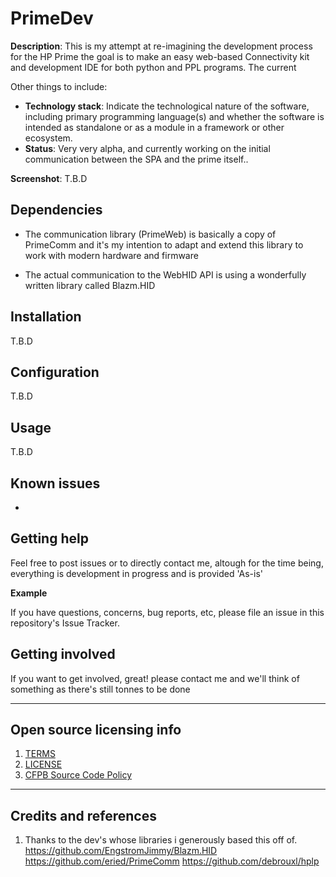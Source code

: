 # PrimeDev

**Description**:  This is my attempt at re-imagining the development process for the HP Prime
the goal is to make an easy web-based Connectivity kit and development IDE for both
python and PPL programs. The current 

Other things to include:

  - **Technology stack**: Indicate the technological nature of the software, including primary programming language(s) and whether the software is intended as standalone or as a module in a framework or other ecosystem.
  - **Status**:  Very very alpha, and currently working on the initial communication between the SPA and the prime itself..


**Screenshot**: T.B.D

## Dependencies

 - The communication library (PrimeWeb) is basically a copy of PrimeComm and it's my intention to adapt and extend this library to 
work with modern hardware and firmware

- The actual communication to the WebHID API is using a wonderfully written library called Blazm.HID



## Installation

T.B.D

## Configuration

T.B.D

## Usage

T.B.D

## Known issues

 -

## Getting help

Feel free to post issues or to directly contact me, altough for the time being, everything is development in progress and is provided 'As-is'

**Example**

If you have questions, concerns, bug reports, etc, please file an issue in this repository's Issue Tracker.

## Getting involved

If you want to get involved, great! please contact me and we'll think of something as there's still tonnes to be done


----

## Open source licensing info
1. [TERMS](TERMS.md)
2. [LICENSE](LICENSE)
3. [CFPB Source Code Policy](https://github.com/cfpb/source-code-policy/)


----

## Credits and references

1. Thanks to the dev's whose libraries i generously based this off of.
    https://github.com/EngstromJimmy/Blazm.HID
    https://github.com/eried/PrimeComm
    https://github.com/debrouxl/hplp

